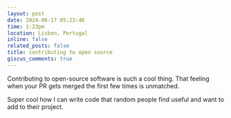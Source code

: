 ```yaml
---
layout: post
date: 2024-06-17 05:23:46
time: 1:23pm
location: Lisbon, Portugal
inline: false
related_posts: false
title: contributing to open source
giscus_comments: true
---
```


Contributing to open-source software is such a cool thing. That feeling when your PR gets merged the first few times is unmatched.

Super cool how I can write code that random people find useful and want to add to their project.
